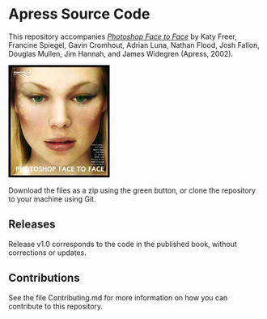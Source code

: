 # Apress Source Code

This repository accompanies [*Photoshop Face to Face*](http://www.apress.com/9781590591826) by Katy Freer, Francine Spiegel, Gavin Cromhout, Adrian Luna, Nathan Flood, Josh Fallon, Douglas Mullen, Jim Hannah, and James Widegren (Apress, 2002).

![Cover image](9781590591826.jpg)

Download the files as a zip using the green button, or clone the repository to your machine using Git.

## Releases

Release v1.0 corresponds to the code in the published book, without corrections or updates.

## Contributions

See the file Contributing.md for more information on how you can contribute to this repository.
